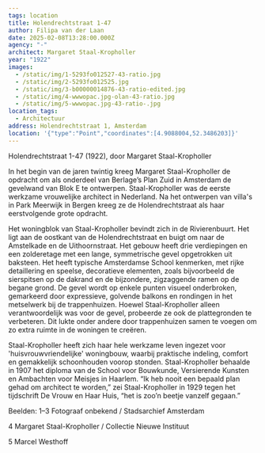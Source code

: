 ```yaml
---
tags: location
title: Holendrechtstraat 1-47
author: Filipa van der Laan
date: 2025-02-08T13:28:00.000Z
agency: "-"
architect: Margaret Staal-Kropholler⁣
year: "1922"
images:
  - /static/img/1-5293fo012527-43-ratio.jpg
  - /static/img/2-5293fo012525.jpg
  - /static/img/3-b00000014876-43-ratio-edited.jpg
  - /static/img/4-wwwopac.jpg-olan-43-ratio.jpg
  - /static/img/5-wwwopac.jpg-43-ratio-.jpg
location_tags:
  - Architectuur
address: Holendrechtstraat 1, Amsterdam⁣
location: '{"type":"Point","coordinates":[4.9088004,52.3486203]}'
---
```

Holendrechtstraat 1-47 (1922), door Margaret Staal-Kropholler⁣

In het begin van de jaren twintig kreeg Margaret Staal-Kropholler de opdracht om als onderdeel van Berlage’s Plan Zuid in Amsterdam de gevelwand van Blok E te ontwerpen. Staal-Kropholler was de eerste werkzame vrouwelijke architect in Nederland. Na het ontwerpen van villa's in Park Meerwijk in Bergen kreeg ze de Holendrechtstraat als haar eerstvolgende grote opdracht.⁣

Het woningblok van Staal-Kropholler bevindt zich in de Rivierenbuurt. Het ligt aan de oostkant van de Holendrechtstraat en buigt om naar de Amstelkade en de Uithoornstraat. Het gebouw heeft drie verdiepingen en een zolderetage met een lange, symmetrische gevel opgetrokken uit baksteen. Het heeft typische Amsterdamse School kenmerken, met rijke detaillering en speelse, decoratieve elementen, zoals bijvoorbeeld de sierspitsen op de dakrand en de bijzondere, zigzaggende ramen op de begane grond. De gevel wordt op enkele punten visueel onderbroken, gemarkeerd door expressieve, golvende balkons en rondingen in het metselwerk bij de trappenhuizen. Hoewel Staal-Kropholler alleen verantwoordelijk was voor de gevel, probeerde ze ook de plattegronden te verbeteren. Dit lukte onder andere door trappenhuizen samen te voegen om zo extra ruimte in de woningen te creëren. ⁣

Staal-Kropholler heeft zich haar hele werkzame leven ingezet voor 'huisvrouwvriendelijke' woningbouw, waarbij praktische indeling, comfort en gemakkelijk schoonhouden voorop stonden. Staal-Kropholler behaalde in 1907 het diploma van de School voor Bouwkunde, Versierende Kunsten en Ambachten voor Meisjes in Haarlem. “Ik heb nooit een bepaald plan gehad om architect te worden,” zei Staal-Kropholler in 1929 tegen het tijdschrift De Vrouw en Haar Huis, “het is zoo’n beetje vanzelf gegaan.”⁣

Beelden:⁣
1–3 Fotograaf onbekend / Stadsarchief Amsterdam

4 Margaret Staal-Kropholler / Collectie Nieuwe Instituut⁣

5 Marcel Westhoff ⁣
⁣
